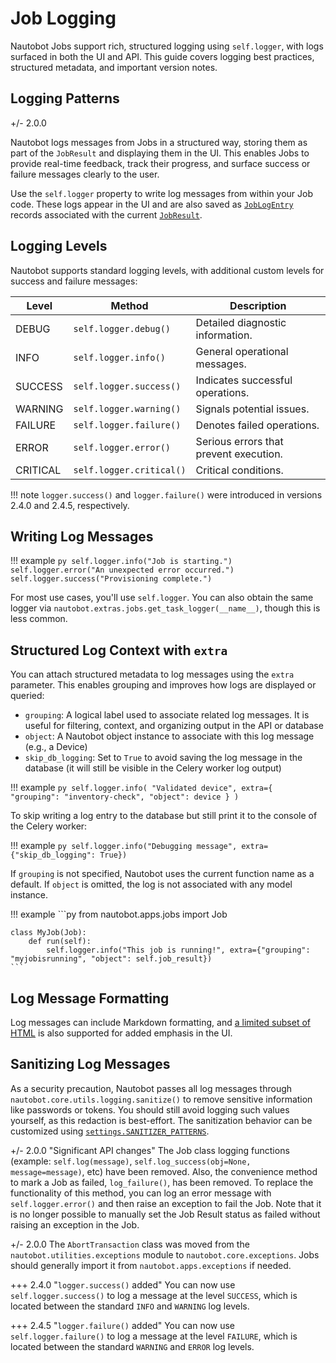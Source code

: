 # Job Logging

Nautobot Jobs support rich, structured logging using `self.logger`, with logs surfaced in both the UI and API. This guide covers logging best practices, structured metadata, and important version notes.

## Logging Patterns

+/- 2.0.0

Nautobot logs messages from Jobs in a structured way, storing them as part of the `JobResult` and displaying them in the UI. This enables Jobs to provide real-time feedback, track their progress, and surface success or failure messages clearly to the user.

Use the `self.logger` property to write log messages from within your Job code. These logs appear in the UI and are also saved as [`JobLogEntry`](../../user-guide/platform-functionality/jobs/models.md#job-log-entry) records associated with the current [`JobResult`](../../user-guide/platform-functionality/jobs/models.md#job-results).

## Logging Levels

Nautobot supports standard logging levels, with additional custom levels for success and failure messages:

| Level   | Method                 | Description                               |
|---------|------------------------|-------------------------------------------|
| DEBUG   | `self.logger.debug()`  | Detailed diagnostic information.          |
| INFO    | `self.logger.info()`   | General operational messages.             |
| SUCCESS | `self.logger.success()`| Indicates successful operations.          |
| WARNING | `self.logger.warning()`| Signals potential issues.                 |
| FAILURE | `self.logger.failure()`| Denotes failed operations.                |
| ERROR   | `self.logger.error()`  | Serious errors that prevent execution.    |
| CRITICAL| `self.logger.critical()`| Critical conditions.                      |

!!! note
    `logger.success()` and `logger.failure()` were introduced in versions 2.4.0 and 2.4.5, respectively.

## Writing Log Messages

<!-- pyml disable-num-lines 10 proper-names -->
!!! example
    ```py
    self.logger.info("Job is starting.")
    self.logger.error("An unexpected error occurred.")
    self.logger.success("Provisioning complete.")
    ```

For most use cases, you'll use `self.logger`. You can also obtain the same logger via `nautobot.extras.jobs.get_task_logger(__name__)`, though this is less common.

## Structured Log Context with `extra`

You can attach structured metadata to log messages using the `extra` parameter. This enables grouping and improves how logs are displayed or queried:

- `grouping`: A logical label used to associate related log messages. It is useful for filtering, context, and organizing output in the API or database
- `object`: A Nautobot object instance to associate with this log message (e.g., a Device)
- `skip_db_logging`: Set to `True` to avoid saving the log message in the database (it will still be visible in the Celery worker log output)

<!-- pyml disable-num-lines 10 proper-names -->
!!! example
    ```py
    self.logger.info(
        "Validated device",
        extra={
            "grouping": "inventory-check",
            "object": device
        }
    )
    ```

To skip writing a log entry to the database but still print it to the console of the Celery worker:

<!-- pyml disable-num-lines 10 proper-names -->
!!! example
    ```py
    self.logger.info("Debugging message", extra={"skip_db_logging": True})
    ```

If `grouping` is not specified, Nautobot uses the current function name as a default. If `object` is omitted, the log is not associated with any model instance.

<!-- pyml disable-num-lines 10 proper-names -->
!!! example
    ```py
    from nautobot.apps.jobs import Job

    class MyJob(Job):
        def run(self):
            self.logger.info("This job is running!", extra={"grouping": "myjobisrunning", "object": self.job_result})
    ```

## Log Message Formatting

Log messages can include Markdown formatting, and [a limited subset of HTML](../../user-guide/platform-functionality/template-filters.md#render_markdown) is also supported for added emphasis in the UI.

## Sanitizing Log Messages

As a security precaution, Nautobot passes all log messages through `nautobot.core.utils.logging.sanitize()` to remove sensitive information like passwords or tokens. You should still avoid logging such values yourself, as this redaction is best-effort. The sanitization behavior can be customized using [`settings.SANITIZER_PATTERNS`](../../user-guide/administration/configuration/settings.md#sanitizer_patterns).

+/- 2.0.0 "Significant API changes"
    The Job class logging functions (example: `self.log(message)`, `self.log_success(obj=None, message=message)`, etc) have been removed. Also, the convenience method to mark a Job as failed, `log_failure()`, has been removed. To replace the functionality of this method, you can log an error message with `self.logger.error()` and then raise an exception to fail the Job. Note that it is no longer possible to manually set the Job Result status as failed without raising an exception in the Job.

+/- 2.0.0
    The `AbortTransaction` class was moved from the `nautobot.utilities.exceptions` module to `nautobot.core.exceptions`. Jobs should generally import it from `nautobot.apps.exceptions` if needed.

+++ 2.4.0 "`logger.success()` added"
    You can now use `self.logger.success()` to log a message at the level `SUCCESS`, which is located between the standard `INFO` and `WARNING` log levels.

+++ 2.4.5 "`logger.failure()` added"
    You can now use `self.logger.failure()` to log a message at the level `FAILURE`, which is located between the standard `WARNING` and `ERROR` log levels.